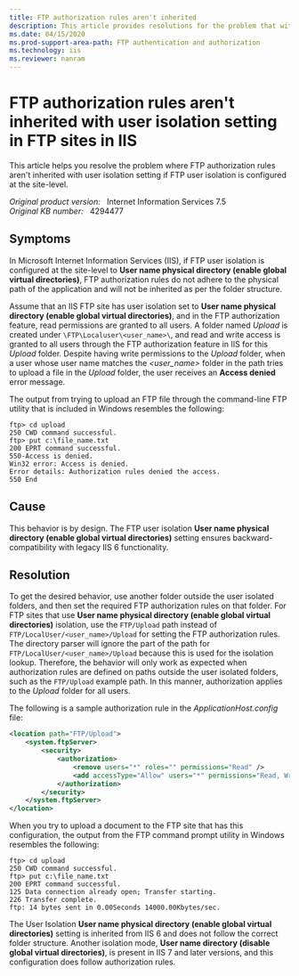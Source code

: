 ```yaml
---
title: FTP authorization rules aren't inherited
description: This article provides resolutions for the problem that with User name physical directory (enable global virtual directories), FTP authorization rules aren't inherited in IIS.
ms.date: 04/15/2020
ms.prod-support-area-path: FTP authentication and authorization
ms.technology: iis
ms.reviewer: nanram
---
```

# FTP authorization rules aren't inherited with user isolation setting in FTP sites in IIS

This article helps you resolve the problem where FTP authorization rules aren't inherited with user isolation setting if FTP user isolation is configured at the site-level.

_Original product version:_ &nbsp; Internet Information Services 7.5  
_Original KB number:_ &nbsp; 4294477

## Symptoms

In Microsoft Internet Information Services (IIS), if FTP user isolation is configured at the site-level to **User name physical directory (enable global virtual directories)**, FTP authorization rules do not adhere to the physical path of the application and will not be inherited as per the folder structure.

Assume that an IIS FTP site has user isolation set to **User name physical directory (enable global virtual directories)**, and in the FTP authorization feature, read permissions are granted to all users. A folder named *Upload* is created under `\FTP\Localuser\<user_name>\`, and read and write access is granted to all users through the FTP authorization feature in IIS for this *Upload* folder. Despite having write permissions to the *Upload* folder, when a user whose user name matches the *<user_name>* folder in the path tries to upload a file in the *Upload* folder, the user receives an **Access denied** error message.

The output from trying to upload an FTP file through the command-line FTP utility that is included in Windows resembles the following:

```console
ftp> cd upload  
250 CWD command successful.  
ftp> put c:\file_name.txt  
200 EPRT command successful.  
550-Access is denied.  
Win32 error: Access is denied.  
Error details: Authorization rules denied the access.  
550 End
```

## Cause

This behavior is by design. The FTP user isolation **User name physical directory (enable global virtual directories)** setting ensures backward-compatibility with legacy IIS 6 functionality.

## Resolution

To get the desired behavior, use another folder outside the user isolated folders, and then set the required FTP authorization rules on that folder. For FTP sites that use **User name physical directory (enable global virtual directories)** isolation, use the `FTP/Upload` path instead of `FTP/LocalUser/<user_name>/Upload` for setting the FTP authorization rules. The directory parser will ignore the part of the path for `FTP/LocalUser/<user_name>/Upload` because this is used for the isolation lookup. Therefore, the behavior will only work as expected when authorization rules are defined on paths outside the user isolated folders, such as the `FTP/Upload` example path. In this manner, authorization applies to the *Upload* folder for all users.

The following is a sample authorization rule in the *ApplicationHost.config* file:

```xml
<location path="FTP/Upload">
    <system.ftpServer>
        <security>
            <authorization>
                <remove users="*" roles="" permissions="Read" />
                <add accessType="Allow" users="*" permissions="Read, Write" />
            </authorization>
        </security>
    </system.ftpServer>
</location>
```

When you try to upload a document to the FTP site that has this configuration, the output from the FTP command prompt utility in Windows resembles the following:

```console
ftp> cd upload  
250 CWD command successful.  
ftp> put c:\file_name.txt  
200 EPRT command successful.  
125 Data connection already open; Transfer starting.  
226 Transfer complete.  
ftp: 14 bytes sent in 0.00Seconds 14000.00Kbytes/sec.
```

The User Isolation **User name physical directory (enable global virtual directories)** setting is inherited from IIS 6 and does not follow the correct folder structure. Another isolation mode, **User name directory (disable global virtual directories)**, is present in IIS 7 and later versions, and this configuration does follow authorization rules.
